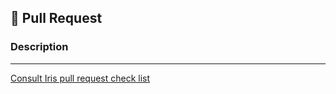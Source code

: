 ## 🚀 Pull Request

### Description
<!-- Provide a clear description about your awesome pull request -->
<!-- Tell us all about your new feature, improvement, or bug fix -->


---
[Consult Iris pull request check list]( https://scitools-iris.readthedocs.io/en/latest/developers_guide/pulls.html#the-iris-check-list)

